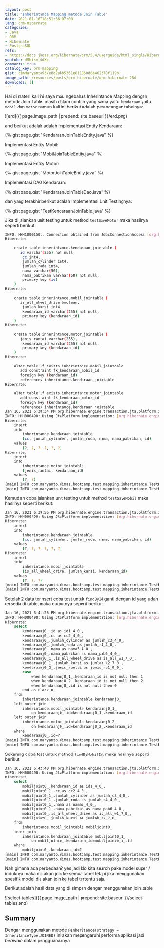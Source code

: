 ```yaml
---
layout: post
title: "Inherintance Mapping metode Join Table"
date: 2021-01-16T18:51:36+07:00
lang: orm-hibernate
categories:
- Java
- ORM
- Hibernate
- PostgreSQL
refs: 
- https://docs.jboss.org/hibernate/orm/5.4/userguide/html_single/Hibernate_User_Guide.html#entity-inheritance-joined-table
youtube: dMhism_6dXc
comments: true
catalog_key: orm-mapping
gist: dimMaryanto93/e8d2abb5361e811860d6a462270f119b
image_path: /resources/posts/orm-hibernate/orm-hibernate-25d
downloads: []
---
```


Hai di materi kali ini saya mau ngebahas Inherintance Mapping dengan metode Join Table. masih dalam contoh yang sama yaitu `kendaraan` yaitu `mobil` dan `motor` namun kali ini berikut adalah perancangan tabelnya:

![erd]({{ page.image_path | prepend: site.baseurl }}/erd.png)

and berikut adalah adalah Implementasi Entity Kendaraan:

{% gist page.gist "KendaraanJoinTableEntity.java" %}

Implementasi Entity Mobil:

{% gist page.gist "MobilJoinTableEntity.java" %}

Implementasi Entity Motor: 

{% gist page.gist "MotorJoinTableEntity.java" %}

Implementasi DAO Kendaraan:

{% gist page.gist "KendaraanJoinTableDao.java" %}

dan yang terakhir berikut adalah Implementasi Unit Testingnya:

{% gist page.gist "TestKendaraanJoinTable.java" %}

Jika di jalankan unit testing untuk method `testSaveMotor` maka hasilnya seperti berikut:

```bash
INFO: HHH10001501: Connection obtained from JdbcConnectionAccess [org.hibernate.engine.jdbc.env.internal.JdbcEnvironmentInitiator$ConnectionProviderJdbcConnectionAccess@35563e4c] for (non-JTA) DDL execution was not in auto-commit mode; the Connection 'local transaction' will be committed and the Connection will be set into auto-commit mode.
Hibernate: 
    
    create table inherintance.kendaraan_jointable (
       id varchar(255) not null,
        cc int4,
        jumlah_cylinder int4,
        jumlah_roda int4,
        nama varchar(50),
        nama_pabrikan varchar(50) not null,
        primary key (id)
    )
Hibernate: 
    
    create table inherintance.mobil_jointable (
       is_all_wheel_drive boolean,
        jumlah_kursi int4,
        kendaraan_id varchar(255) not null,
        primary key (kendaraan_id)
    )
Hibernate: 
    
    create table inherintance.motor_jointable (
       jenis_rantai varchar(255),
        kendaraan_id varchar(255) not null,
        primary key (kendaraan_id)
    )
Hibernate: 
    
    alter table if exists inherintance.mobil_jointable 
       add constraint fk_kendaraan_mobil_id 
       foreign key (kendaraan_id) 
       references inherintance.kendaraan_jointable
Hibernate: 
    
    alter table if exists inherintance.motor_jointable 
       add constraint fk_kendaraan_motor_id 
       foreign key (kendaraan_id) 
       references inherintance.kendaraan_jointable
Jan 16, 2021 6:38:34 PM org.hibernate.engine.transaction.jta.platform.internal.JtaPlatformInitiator initiateService
INFO: HHH000490: Using JtaPlatform implementation: [org.hibernate.engine.transaction.jta.platform.internal.NoJtaPlatform]
Hibernate: 
    insert 
    into
        inherintance.kendaraan_jointable
        (cc, jumlah_cylinder, jumlah_roda, nama, nama_pabrikan, id) 
    values
        (?, ?, ?, ?, ?, ?)
Hibernate: 
    insert 
    into
        inherintance.motor_jointable
        (jenis_rantai, kendaraan_id) 
    values
        (?, ?)
[main] INFO com.maryanto.dimas.bootcamp.test.mapping.inherintance.TestKendaraanJoinTable - mobil: MotorJoinTableEntity(super=KendaraanJoinTableEntity(id=ba765eb1-14fc-43fd-aede-620158775065, nama=BMW S1000RR, jumlahRoda=2, jumlahCylinder=4, cc=1000, namaPabrikan=PT. BMW Motorrad), jenisRantai=Rantai)
[main] INFO com.maryanto.dimas.bootcamp.test.mapping.inherintance.TestKendaraanJoinTable - destroy hibernate session!
```

Kemudian coba jalankan unit testing untuk method `testSaveMobil` maka hasilnya seperti berikut:

```bash
Jan 16, 2021 6:39:56 PM org.hibernate.engine.transaction.jta.platform.internal.JtaPlatformInitiator initiateService
INFO: HHH000490: Using JtaPlatform implementation: [org.hibernate.engine.transaction.jta.platform.internal.NoJtaPlatform]
Hibernate: 
    insert 
    into
        inherintance.kendaraan_jointable
        (cc, jumlah_cylinder, jumlah_roda, nama, nama_pabrikan, id) 
    values
        (?, ?, ?, ?, ?, ?)
Hibernate: 
    insert 
    into
        inherintance.mobil_jointable
        (is_all_wheel_drive, jumlah_kursi, kendaraan_id) 
    values
        (?, ?, ?)
[main] INFO com.maryanto.dimas.bootcamp.test.mapping.inherintance.TestKendaraanJoinTable - mobil: MobilJoinTableEntity(super=KendaraanJoinTableEntity(id=3463b2ea-cf49-49f1-b1a1-682d46f95573, nama=Honda BRIO, jumlahRoda=4, jumlahCylinder=4, cc=1000, namaPabrikan=PT. Honda Motor Company), jumlahKursi=4, allWheelDrive=false)
[main] INFO com.maryanto.dimas.bootcamp.test.mapping.inherintance.TestKendaraanJoinTable - destroy hibernate session!
```

Setelah 2 data terinsert coba test untuk `findById` ganti dengan id yang udah tersedia di table, maka outputnya seperti berikut:

```bash
Jan 16, 2021 6:41:26 PM org.hibernate.engine.transaction.jta.platform.internal.JtaPlatformInitiator initiateService
INFO: HHH000490: Using JtaPlatform implementation: [org.hibernate.engine.transaction.jta.platform.internal.NoJtaPlatform]
Hibernate: 
    select
        kendaraanj0_.id as id1_4_0_,
        kendaraanj0_.cc as cc2_4_0_,
        kendaraanj0_.jumlah_cylinder as jumlah_c3_4_0_,
        kendaraanj0_.jumlah_roda as jumlah_r4_4_0_,
        kendaraanj0_.nama as nama5_4_0_,
        kendaraanj0_.nama_pabrikan as nama_pab6_4_0_,
        kendaraanj0_1_.is_all_wheel_drive as is_all_w1_7_0_,
        kendaraanj0_1_.jumlah_kursi as jumlah_k2_7_0_,
        kendaraanj0_2_.jenis_rantai as jenis_ra1_9_0_,
        case 
            when kendaraanj0_1_.kendaraan_id is not null then 1 
            when kendaraanj0_2_.kendaraan_id is not null then 2 
            when kendaraanj0_.id is not null then 0 
        end as clazz_0_ 
    from
        inherintance.kendaraan_jointable kendaraanj0_ 
    left outer join
        inherintance.mobil_jointable kendaraanj0_1_ 
            on kendaraanj0_.id=kendaraanj0_1_.kendaraan_id 
    left outer join
        inherintance.motor_jointable kendaraanj0_2_ 
            on kendaraanj0_.id=kendaraanj0_2_.kendaraan_id 
    where
        kendaraanj0_.id=?
[main] INFO com.maryanto.dimas.bootcamp.test.mapping.inherintance.TestKendaraanJoinTable - mobil: MobilJoinTableEntity(super=KendaraanJoinTableEntity(id=3463b2ea-cf49-49f1-b1a1-682d46f95573, nama=Honda BRIO, jumlahRoda=4, jumlahCylinder=4, cc=1000, namaPabrikan=PT. Honda Motor Company), jumlahKursi=4, allWheelDrive=false)
[main] INFO com.maryanto.dimas.bootcamp.test.mapping.inherintance.TestKendaraanJoinTable - destroy hibernate session!
```

Sekarang coba test untuk method `findByMobilId`, maka hasilnya seperti berikut:


```bash
Jan 16, 2021 6:42:40 PM org.hibernate.engine.transaction.jta.platform.internal.JtaPlatformInitiator initiateService
INFO: HHH000490: Using JtaPlatform implementation: [org.hibernate.engine.transaction.jta.platform.internal.NoJtaPlatform]
Hibernate: 
    select
        mobiljoint0_.kendaraan_id as id1_4_0_,
        mobiljoint0_1_.cc as cc2_4_0_,
        mobiljoint0_1_.jumlah_cylinder as jumlah_c3_4_0_,
        mobiljoint0_1_.jumlah_roda as jumlah_r4_4_0_,
        mobiljoint0_1_.nama as nama5_4_0_,
        mobiljoint0_1_.nama_pabrikan as nama_pab6_4_0_,
        mobiljoint0_.is_all_wheel_drive as is_all_w1_7_0_,
        mobiljoint0_.jumlah_kursi as jumlah_k2_7_0_ 
    from
        inherintance.mobil_jointable mobiljoint0_ 
    inner join
        inherintance.kendaraan_jointable mobiljoint0_1_ 
            on mobiljoint0_.kendaraan_id=mobiljoint0_1_.id 
    where
        mobiljoint0_.kendaraan_id=?
[main] INFO com.maryanto.dimas.bootcamp.test.mapping.inherintance.TestKendaraanJoinTable - mobil: MobilJoinTableEntity(super=KendaraanJoinTableEntity(id=3463b2ea-cf49-49f1-b1a1-682d46f95573, nama=Honda BRIO, jumlahRoda=4, jumlahCylinder=4, cc=1000, namaPabrikan=PT. Honda Motor Company), jumlahKursi=4, allWheelDrive=false)
[main] INFO com.maryanto.dimas.bootcamp.test.mapping.inherintance.TestKendaraanJoinTable - destroy hibernate session!
```

Nah gimana ada perbedaan? yes jadi klo kita search pake model super / induknya maka dia akan join ke semua tabel tetapi jika menggunakan spesifik model dia akan join ke tabel tertentu saja.

Berikut adalah hasil data yang di simpan dengan menggunakan join_table

![select-tables]({{ page.image_path | prepend: site.baseurl }}/select-tables.png)

## Summary 

Dengan menggunakan metode `@Inheritance(strategy = InheritanceType.JOINED)` ini akan mepengaruhi performa aplikasi jadi _beaware_ dalam pengguanaanya